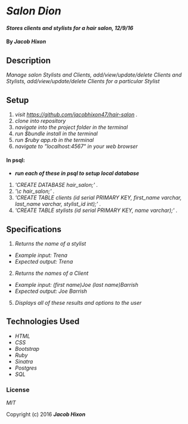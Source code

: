 # _Salon Dion_

#### _Stores clients and stylists for a hair salon, 12/9/16_

#### By _**Jacob Hixon**_

## Description

_Manage salon Stylists and Clients, add/view/update/delete Clients and Stylists, add/view/update/delete Clients for a particular Stylist_

## Setup
1. _visit https://github.com/jacobhixon47/hair-salon ._
2. _clone into repository_
3. _navigate into the project folder in the terminal_
4. _run $bundle install in the terminal_
5. _run $ruby app.rb in the terminal_
6. _navigate to "localhost:4567" in your web browser_

#### In psql:
* _**run each of these in psql to setup local database**_
1. _'CREATE DATABASE hair_salon;' ._
2. _'\c hair_salon;' ._
3. _'CREATE TABLE clients (id serial PRIMARY KEY, first_name varchar, last_name varchar, stylist_id int);' ._
4. _'CREATE TABLE stylists (id serial PRIMARY KEY, name varchar);' ._

## Specifications

1. _Returns the name of a stylist_
  * _Example input: Trena_
  * _Expected output: Trena_

2. _Returns the names of a Client_
  * _Example input: (first name)Joe (last name)Barrish_
  * _Expected output: Joe Barrish_

5. _Displays all of these results and options to the user_

## Technologies Used

* _HTML_
* _CSS_
* _Bootstrap_
* _Ruby_
* _Sinatra_
* _Postgres_
* _SQL_

### License

*MIT*

Copyright (c) 2016 **_Jacob Hixon_**
